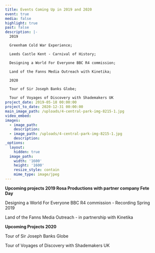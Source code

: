 ```yaml
---
title: Events Coming Up in 2019 and 2020
event: true
media: false
highlight: true
past: false
description: |-
  2019 

  Greenham Cold War Experience;

  Leeds Castle Kent - Carnival of History;

  Designing a World For Everyone BBC R4 commission;

  Land of the Fanns Media Outreach with Kinetika;

  2020

  Tour of Sir Joseph Banks Globe;

  Tour of Voyages of Discovery with Shademakers UK
project_date: 2019-05-18 00:00:00
project_to_date: 2020-12-31 00:00:00
main_image_path: /uploads/4-central-park-img-8215-1.jpg
video_embed:
images:
  - image_path:
    description:
  - image_path: /uploads/4-central-park-img-8215-1.jpg
    description:
_options:
  layout:
    hidden: true
  image_path:
    width: '1600'
    height: '1600'
    resize_style: contain
    mime_type: image/jpeg
---
```


**Upcoming projects 2019 Rosa Productions with partner company Fete Day**

Designing a World For Everyone BBC R4 commission - Recording Spring 2019

Land of the Fanns Media Outreach - in partnership with Kinetika

**Upcoming Projects 2020**

Tour of Sir Joseph Banks Globe

Tour of Voyages of Discovery with Shademakers UK